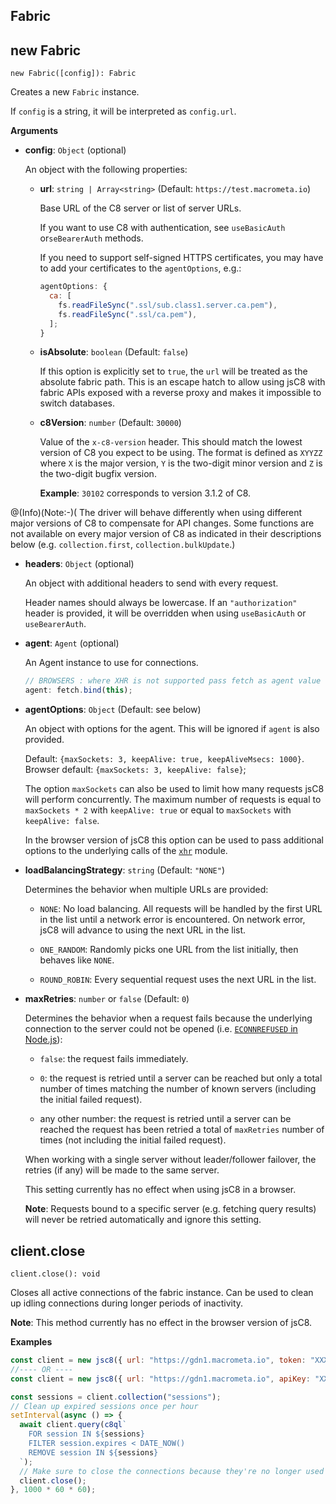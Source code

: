 ## Fabric

## new Fabric

`new Fabric([config]): Fabric`

Creates a new `Fabric` instance.

If `config` is a string, it will be interpreted as `config.url`.

**Arguments**

- **config**: `Object` (optional)

  An object with the following properties:

  - **url**: `string | Array<string>` (Default: `https://test.macrometa.io`)

    Base URL of the C8 server or list of server URLs.

    If you want to use C8 with authentication, see
    `useBasicAuth` or`seBearerAuth` methods.

    If you need to support self-signed HTTPS certificates, you may have to add your certificates to the `agentOptions`, e.g.:

    ```js
    agentOptions: {
      ca: [
        fs.readFileSync(".ssl/sub.class1.server.ca.pem"),
        fs.readFileSync(".ssl/ca.pem"),
      ];
    }
    ```

  - **isAbsolute**: `boolean` (Default: `false`)

    If this option is explicitly set to `true`, the `url` will be treated as the absolute fabric path. This is an escape hatch to allow using jsC8 with fabric APIs exposed with a reverse proxy and makes it impossible to switch databases.

  - **c8Version**: `number` (Default: `30000`)

    Value of the `x-c8-version` header. This should match the lowest
    version of C8 you expect to be using. The format is defined as
    `XYYZZ` where `X` is the major version, `Y` is the two-digit minor version
    and `Z` is the two-digit bugfix version.

    **Example**: `30102` corresponds to version 3.1.2 of C8.

@(Info)(Note:-)( The driver will behave differently when using different major versions of C8 to compensate for API changes. Some functions are not available on every major version of C8 as indicated in their descriptions below (e.g. `collection.first`, `collection.bulkUpdate`.)

- **headers**: `Object` (optional)

  An object with additional headers to send with every request.

  Header names should always be lowercase. If an `"authorization"` header is provided, it will be overridden when using `useBasicAuth` or `useBearerAuth`.

- **agent**: `Agent` (optional)

  An Agent instance to use for connections.

  ```javascript
  // BROWSERS : where XHR is not supported pass fetch as agent value
  agent: fetch.bind(this);
  ```

* **agentOptions**: `Object` (Default: see below)

  An object with options for the agent. This will be ignored if `agent` is also provided.

  Default: `{maxSockets: 3, keepAlive: true, keepAliveMsecs: 1000}`. Browser default: `{maxSockets: 3, keepAlive: false}`;

  The option `maxSockets` can also be used to limit how many requests
  jsC8 will perform concurrently. The maximum number of requests is
  equal to `maxSockets * 2` with `keepAlive: true` or
  equal to `maxSockets` with `keepAlive: false`.

  In the browser version of jsC8 this option can be used to pass
  additional options to the underlying calls of the
  [`xhr`](https://www.npmjs.com/package/xhr) module.

* **loadBalancingStrategy**: `string` (Default: `"NONE"`)

  Determines the behavior when multiple URLs are provided:

  - `NONE`: No load balancing. All requests will be handled by the first
    URL in the list until a network error is encountered. On network error,
    jsC8 will advance to using the next URL in the list.

  - `ONE_RANDOM`: Randomly picks one URL from the list initially, then
    behaves like `NONE`.

  - `ROUND_ROBIN`: Every sequential request uses the next URL in the list.

* **maxRetries**: `number` or `false` (Default: `0`)

  Determines the behavior when a request fails because the underlying
  connection to the server could not be opened
  (i.e. [`ECONNREFUSED` in Node.js](https://nodejs.org/api/errors.html#errors_common_system_errors)):

  - `false`: the request fails immediately.

  - `0`: the request is retried until a server can be reached but only a
    total number of times matching the number of known servers (including
    the initial failed request).

  - any other number: the request is retried until a server can be reached
    the request has been retried a total of `maxRetries` number of times
    (not including the initial failed request).

  When working with a single server without leader/follower failover, the
  retries (if any) will be made to the same server.

  This setting currently has no effect when using jsC8 in a browser.

  **Note**: Requests bound to a specific server (e.g. fetching query results)
  will never be retried automatically and ignore this setting.

## client.close

`client.close(): void`

Closes all active connections of the fabric instance.
Can be used to clean up idling connections during longer periods of inactivity.

**Note**: This method currently has no effect in the browser version of jsC8.

**Examples**

```js
const client = new jsc8({ url: "https://gdn1.macrometa.io", token: "XXXX" });
//---- OR ----
const client = new jsc8({ url: "https://gdn1.macrometa.io", apiKey: "XXXX" });

const sessions = client.collection("sessions");
// Clean up expired sessions once per hour
setInterval(async () => {
  await client.query(c8ql`
    FOR session IN ${sessions}
    FILTER session.expires < DATE_NOW()
    REMOVE session IN ${sessions}
  `);
  // Make sure to close the connections because they're no longer used
  client.close();
}, 1000 * 60 * 60);
```
